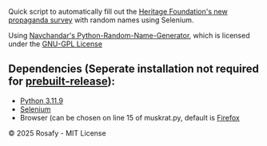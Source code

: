 Quick script to automatically fill out the [Heritage Foundation's new propaganda survey](https://secured.heritage.org/the-heritage-doge-survey/) with random names using Selenium. 

Using [Navchandar's Python-Random-Name-Generator](https://github.com/navchandar/Python-Random-Name-Generator), which is licensed under the [GNU-GPL License](https://github.com/navchandar/Python-Random-Name-Generator/blob/master/LICENSE)

## Dependencies (Seperate installation not required for [prebuilt-release](https://github.com/rosafy/muskrat/releases/tag/main)):
- [Python 3.11.9](https://www.python.org/)
- [Selenium](https://pypi.org/project/selenium/)
- Browser (can be chosen on line 15 of muskrat.py, default is [Firefox](https://www.mozilla.org/en-US/firefox/new/)

© 2025 Rosafy - MIT License
